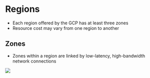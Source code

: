 # Regions

* Each region offered by the GCP has at least three zones
* Resource cost may vary from one region to another

## Zones

* Zones within a region are linked by low-latency, high-bandwidth network connections

![](https://github.com/JonmarCorpuz/SecondBrain/blob/main/Assets/Whitespace.png)
